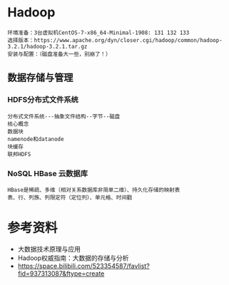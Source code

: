 # Hadoop
    环境准备：3台虚拟机CentOS-7-x86_64-Minimal-1908: 131 132 133
    选择版本：https://www.apache.org/dyn/closer.cgi/hadoop/common/hadoop-3.2.1/hadoop-3.2.1.tar.gz
    安装与配置：（磁盘准备大一些，别崩了！）
## 数据存储与管理    
### HDFS分布式文件系统
    分布式文件系统---抽象文件结构--字节--磁盘
    核心概念
    数据块
    namenode和datanode
    块缓存
    联邦HDFS
### NoSQL HBase 云数据库
    HBase是稀疏、多维（相对关系数据库非简单二维）、持久化存储的映射表
    表、行、列族、列限定符（定位列）、单元格、时间戳    



# 参考资料
* 大数据技术原理与应用
* Hadoop权威指南：大数据的存储与分析
* https://space.bilibili.com/523354587/favlist?fid=937313087&ftype=create

















